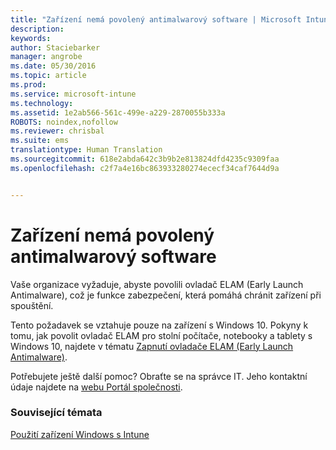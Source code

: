 ```yaml
---
title: "Zařízení nemá povolený antimalwarový software | Microsoft Intune"
description: 
keywords: 
author: Staciebarker
manager: angrobe
ms.date: 05/30/2016
ms.topic: article
ms.prod: 
ms.service: microsoft-intune
ms.technology: 
ms.assetid: 1e2ab566-561c-499e-a229-2870055b333a
ROBOTS: noindex,nofollow
ms.reviewer: chrisbal
ms.suite: ems
translationtype: Human Translation
ms.sourcegitcommit: 618e2abda642c3b9b2e813824dfd4235c9309faa
ms.openlocfilehash: c2f7a4e16bc863933280274ececf34caf7644d9a


---
```



# Zařízení nemá povolený antimalwarový software

Vaše organizace vyžaduje, abyste povolili ovladač ELAM (Early Launch Antimalware), což je funkce zabezpečení, která pomáhá chránit zařízení při spouštění.

Tento požadavek se vztahuje pouze na zařízení s Windows 10. Pokyny k tomu, jak povolit ovladač ELAM pro stolní počítače, notebooky a tablety s Windows 10, najdete v tématu [Zapnutí ovladače ELAM (Early Launch Antimalware)](https://gallery.technet.microsoft.com/How-to-turn-on-Early-84552ec5).

Potřebujete ještě další pomoc? Obraťte se na správce IT. Jeho kontaktní údaje najdete na [webu Portál společnosti](http://portal.manage.microsoft.com).

### Související témata
[Použití zařízení Windows s Intune](using-your-windows-device-with-intune.md)



<!--HONumber=Jul16_HO4-->


